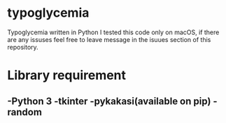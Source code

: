 # typoglycemia
Typoglycemia written in Python
I tested this code only on macOS, if there are any issuses feel free to leave message in the isuues section of this repository.

# Library requirement
-Python 3
-tkinter
-pykakasi(available on pip)
-random
-
